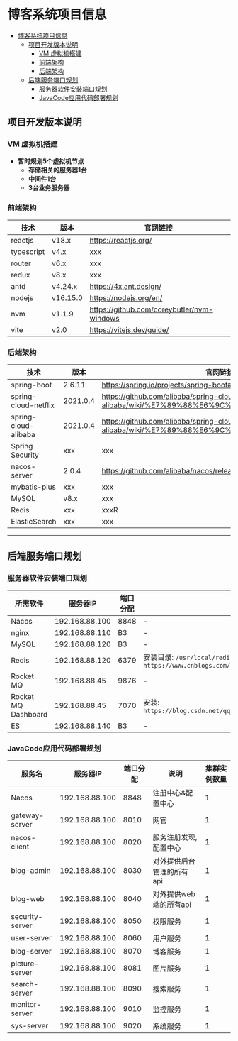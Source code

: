 # 博客系统项目信息

<!-- @import "[TOC]" {cmd="toc" depthFrom=1 depthTo=6 orderedList=false} -->

<!-- code_chunk_output -->

- [博客系统项目信息](#博客系统项目信息)
  - [项目开发版本说明](#项目开发版本说明)
    - [VM 虚拟机搭建](#vm-虚拟机搭建)
    - [前端架构](#前端架构)
    - [后端架构](#后端架构)
  - [后端服务端口规划](#后端服务端口规划)
    - [服务器软件安装端口规划](#服务器软件安装端口规划)
    - [JavaCode应用代码部署规划](#javacode应用代码部署规划)

<!-- /code_chunk_output -->

## 项目开发版本说明

### VM 虚拟机搭建

* **暂时规划5个虚拟机节点**
  * **存储相关的服务器1台**
  * **中间件1台**
  * **3台业务服务器**

### 前端架构

技术 | 版本 | 官网链接
---------|----------|---------
 reactjs | v18.x | https://reactjs.org/
 typescript | v4.x | xxx 
 router | v6.x | xxx
 redux | v8.x | xxx
 antd | v4.24.x | https://4x.ant.design/
 nodejs | v16.15.0 | https://nodejs.org/en/
 nvm | v1.1.9 | https://github.com/coreybutler/nvm-windows
 vite | v2.0 | https://vitejs.dev/guide/

### 后端架构

技术 | 版本 | 官网链接
---------|----------|---------
spring-boot | 2.6.11 | https://spring.io/projects/spring-boot#learn
spring-cloud-netflix | 2021.0.4 | https://github.com/alibaba/spring-cloud-alibaba/wiki/%E7%89%88%E6%9C%AC%E8%AF%B4%E6%98%8E
spring-cloud-alibaba | 2021.0.4 | https://github.com/alibaba/spring-cloud-alibaba/wiki/%E7%89%88%E6%9C%AC%E8%AF%B4%E6%98%8E
Spring Security | xxx | xxx
nacos-server | 2.0.4 | https://github.com/alibaba/nacos/releases/tag/2.0.4
mybatis-plus | xxx | xxx
MySQL | v8.x | xxx
Redis | xxx |xxxR
ElasticSearch | xxx | xxx

----

## 后端服务端口规划

### 服务器软件安装端口规划

所需软件 | 服务器IP | 端口分配 | 说明
---------|----------|----------|---------
 Nacos | 192.168.88.100 | 8848 | -
 nginx | 192.168.88.110 | B3 | -
 MySQL | 192.168.88.120 | B3 | -
 Redis | 192.168.88.120 | 6379 | 安装目录: `/usr/local/redis`, refer-link: `https://www.cnblogs.com/jiangcong/p/15449452.html`
 Rocket MQ | 192.168.88.45 | 9876 | -
 Rocket MQ Dashboard  | 192.168.88.45 | 7070 | 安装: `https://blog.csdn.net/qq_43631716/article/details/119747200`
 ES | 192.168.88.140 | B3 | -

### JavaCode应用代码部署规划

服务名 | 服务器IP | 端口分配 | 说明 | 集群实例数量
---------|----------|----------|---------|---------
 Nacos | 192.168.88.100 | 8848 | 注册中心&配置中心 | 1
 gateway-server | 192.168.88.100 | 8010 | 网官 | 1
 nacos-client | 192.168.88.100 | 8020 | 服务注册发现, 配置中心 | 1
 blog-admin | 192.168.88.100 | 8030 | 对外提供后台管理的所有api | 1
 blog-web | 192.168.88.100 | 8040 | 对外提供web端的所有api | 1
 security-server | 192.168.88.100 | 8050 | 权限服务 | 1
 user-server | 192.168.88.100 | 8060 | 用户服务 | 1
 blog-server | 192.168.88.100 | 8070 | 博客服务 | 1
 picture-server | 192.168.88.100 | 8081 | 图片服务 | 1
 search-server | 192.168.88.100 | 8090 | 搜索服务 | 1
 monitor-server | 192.168.88.100 | 9010 | 监控服务 | 1
 sys-server | 192.168.88.100 | 9020 | 系统服务 | 1